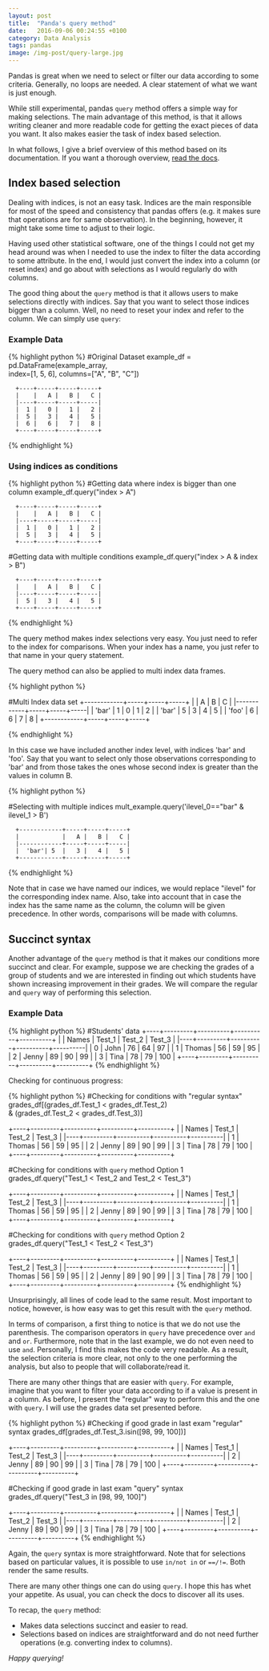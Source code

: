 ```yaml
---
layout: post
title:  "Panda's query method"
date:   2016-09-06 00:24:55 +0100
category: Data Analysis
tags: pandas
image: /img-post/query-large.jpg
---
```


Pandas is great when we need to select or filter our data  according to some criteria. Generally, no loops are needed. A clear statement of what we want is just enough.

While still experimental, pandas `query` method offers a simple way for making selections. The main advantage of this method, is that it allows writing cleaner and more readable code for getting the exact pieces of data you want. It also makes easier the task of index based selection.

In what follows, I give a brief overview of this method based on its documentation. If you want a thorough overview, [read the docs](http://pandas.pydata.org/pandas-docs/stable/indexing.html#the-query-method-experimental).

## Index based selection

Dealing with indices, is not an easy task. Indices are the main responsible for most of the speed and consistency that pandas offers (e.g. it makes sure that operations are for same observation). In the beginning, however, it might take some time to adjust to their logic.

Having used other statistical software, one of the things I could not get my head around was when I needed to use the index to filter the data according to some attribute. In the end, I would just convert the index into a column (or reset index) and go about with selections as I would regularly do with columns.

The good thing about the `query` method is that it allows users to make selections directly with indices. Say that you want to select those indices bigger than a column. Well, no need to reset your index and refer to the column. We can simply use `query`:

### Example Data

{% highlight python %}
#Original Dataset
example_df = pd.DataFrame(example_array, \
	    index=[1, 5, 6], columns=["A", "B", "C"])

	  +----+-----+-----+-----+
	  |    |   A |   B |   C |
	  |----+-----+-----+-----|
	  |  1 |   0 |   1 |   2 |
	  |  5 |   3 |   4 |   5 |
	  |  6 |   6 |   7 |   8 |
	  +----+-----+-----+-----+
{% endhighlight %}

### Using indices as conditions

{% highlight python %}
#Getting data where index is bigger than one column
example_df.query("index > A")

	  +----+-----+-----+-----+
	  |    |   A |   B |   C |
	  |----+-----+-----+-----|
	  |  1 |   0 |   1 |   2 |
	  |  5 |   3 |   4 |   5 |
	  +----+-----+-----+-----+

#Getting data with multiple conditions
example_df.query("index > A  & index > B")

	  +----+-----+-----+-----+
	  |    |   A |   B |   C |
	  |----+-----+-----+-----|
	  |  5 |   3 |   4 |   5 |
	  +----+-----+-----+-----+

{% endhighlight %}

The query method makes index selections very easy. You just need to refer to the index for comparisons. When your index has a name, you just refer to that name in your query statement.

The query method can also be applied to multi index data frames.

{% highlight python %}

#Multi Index data set
	  +------------+-----+-----+-----+
	  |            |   A |   B |   C |
	  |------------+-----+-----+-----|
	  | 'bar' | 1  |   0 |   1 |   2 |
	  | 'bar' | 5  |   3 |   4 |   5 |
	  | 'foo' | 6  |   6 |   7 |   8 |
	  +------------+-----+-----+-----+

{% endhighlight %}

In this case we have included another index level, with indices 'bar' and 'foo'. Say that you want to select only those observations corresponding to 'bar' and from those takes the ones whose second index is greater than the values in column B.

{% highlight python %}

#Selecting with multiple indices
mult_example.query('ilevel_0=="bar" &  ilevel_1 > B')

	  +------------+-----+-----+-----+
	  |            |   A |   B |   C |
	  |------------+-----+-----+-----|
	  |  'bar'| 5  |   3 |   4 |   5 |
	  +------------+-----+-----+-----+

{% endhighlight %}

Note that in case we have named our indices, we would replace "ilevel" for the corresponding index name. Also, take into account that in case the index has the same name as the column, the column will be given precedence. In other words, comparisons will be made with columns.

## Succinct syntax

Another advantage of the `query` method is that it makes our conditions more succinct and clear. For example, suppose we are checking the grades of a group of students and we are interested in finding out which students have shown increasing improvement in their grades. We will compare the regular and `query` way of performing this selection.

### Example Data

{% highlight python %}
#Students' data
+----+---------+----------+----------+----------+
|    | Names   |   Test_1 |   Test_2 |   Test_3 |
|----+---------+----------+----------+----------|
|  0 | John    |       76 |       64 |       97 |
|  1 | Thomas  |       56 |       59 |       95 |
|  2 | Jenny   |       89 |       90 |       99 |
|  3 | Tina    |       78 |       79 |      100 |
+----+---------+----------+----------+----------+
{% endhighlight %}


Checking for continuous progress:

{% highlight python %}
#Checking for conditions with "regular syntax"
grades_df[(grades_df.Test_1 < grades_df.Test_2) \
	& (grades_df.Test_2 < grades_df.Test_3)]

+----+---------+----------+----------+----------+
|    | Names   |   Test_1 |   Test_2 |   Test_3 |
|----+---------+----------+----------+----------|
|  1 | Thomas  |       56 |       59 |       95 |
|  2 | Jenny   |       89 |       90 |       99 |
|  3 | Tina    |       78 |       79 |      100 |
+----+---------+----------+----------+----------+

#Checking for conditions with `query` method Option 1
grades_df.query("Test_1 < Test_2 and Test_2 < Test_3")

+----+---------+----------+----------+----------+
|    | Names   |   Test_1 |   Test_2 |   Test_3 |
|----+---------+----------+----------+----------|
|  1 | Thomas  |       56 |       59 |       95 |
|  2 | Jenny   |       89 |       90 |       99 |
|  3 | Tina    |       78 |       79 |      100 |
+----+---------+----------+----------+----------+


#Checking for conditions with `query` method Option 2
grades_df.query("Test_1 < Test_2 < Test_3")

+----+---------+----------+----------+----------+
|    | Names   |   Test_1 |   Test_2 |   Test_3 |
|----+---------+----------+----------+----------|
|  1 | Thomas  |       56 |       59 |       95 |
|  2 | Jenny   |       89 |       90 |       99 |
|  3 | Tina    |       78 |       79 |      100 |
+----+---------+----------+----------+----------+
{% endhighlight %}

Unsurprisingly, all lines of code lead to the same result. Most important to notice, however, is how easy was to get this result with the `query` method.

In terms of comparison, a first thing to notice is that we do not use the parenthesis. The comparison operators in `query` have precedence over `and` and `or`. Furthermore, note that in the last example, we do not even need to use `and`. Personally, I find this makes the code very readable. As a result, the selection criteria is more clear, not only to the one performing the analysis, but also to people that will collaborate/read it.

There are many other things that are easier with `query`. For example, imagine that you want to filter your data according to if a value is present in a column. As before, I present the "regular" way to perform this and the one with `query`. I will use the grades data set presented before.


{% highlight python %}
#Checking if good grade in last exam "regular" syntax
grades_df[grades_df.Test_3.isin([98, 99, 100])]

+----+---------+----------+----------+----------+
|    | Names   |   Test_1 |   Test_2 |   Test_3 |
|----+---------+----------+----------+----------|
|  2 | Jenny   |       89 |       90 |       99 |
|  3 | Tina    |       78 |       79 |      100 |
+----+---------+----------+----------+----------+


#Checking if good grade in last exam "query" syntax
grades_df.query("Test_3 in [98, 99, 100]")

+----+---------+----------+----------+----------+
|    | Names   |   Test_1 |   Test_2 |   Test_3 |
|----+---------+----------+----------+----------|
|  2 | Jenny   |       89 |       90 |       99 |
|  3 | Tina    |       78 |       79 |      100 |
+----+---------+----------+----------+----------+
{% endhighlight %}


Again, the `query` syntax is more straightforward. Note that for selections based on particular values, it is possible to use `in/not in` or  `==/!=`. Both render the same results.

There are many other things one can do using `query`. I hope this has whet your appetite. As usual, you can check the docs to discover all its uses.

To recap, the `query` method:

- Makes data selections succinct and easier to read.
- Selections based on indices are straightforward and do not need further operations (e.g. converting index to columns).

<div class="text-right">
	<em>Happy querying!</em>
</div>
















